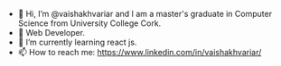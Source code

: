 - 👋 Hi, I’m @vaishakhvariar and I am a master's graduate in Computer Science from University College Cork.
- 👀 Web Developer.
- 🌱 I’m currently learning react js.
- 📫 How to reach me: https://www.linkedin.com/in/vaishakhvariar/

<!---
vaishakhvariar/vaishakhvariar is a ✨ special ✨ repository because its `README.md` (this file) appears on your GitHub profile.
You can click the Preview link to take a look at your changes.
--->
